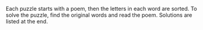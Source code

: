 Each puzzle starts with a poem, then the letters in each word are sorted. To
solve the puzzle, find the original words and read the poem. Solutions are
listed at the end.